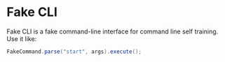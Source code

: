 # Fake CLI

Fake CLI is a fake command-line interface for command line self training.
Use it like:

```java
FakeCommand.parse("start", args).execute();
```
